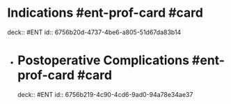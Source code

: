 # Indications  #ent-prof-card #card 
deck:: #ENT
id:: 6756b20d-4737-4be6-a805-51d67da83b14
- # Postoperative Complications  #ent-prof-card #card 
  deck:: #ENT
  id:: 6756b219-4c90-4cd6-9ad0-94a78e34ae37